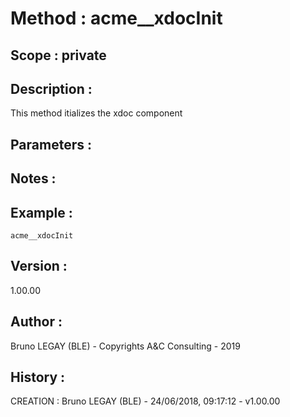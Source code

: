 ﻿# **Method :** acme__xdocInit## **Scope :** private## **Description :** This method itializes the xdoc component## **Parameters :** ## **Notes :** ## **Example :** ```acme__xdocInit```## **Version :** 1.00.00## **Author :** Bruno LEGAY (BLE) - Copyrights A&C Consulting - 2019## **History :**  CREATION : Bruno LEGAY (BLE) - 24/06/2018, 09:17:12 - v1.00.00